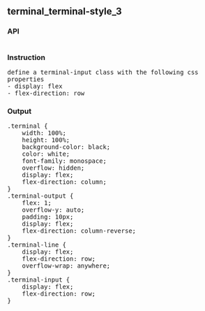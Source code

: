 ## terminal_terminal-style_3
### API
<pre style='text-wrap: wrap'></pre>
### Instruction
<pre style='text-wrap: wrap'>define a terminal-input class with the following css properties
- display: flex
- flex-direction: row</pre>
### Output
<pre style='text-wrap: wrap'>.terminal {
    width: 100%;
    height: 100%;
    background-color: black;
    color: white;
    font-family: monospace;
    overflow: hidden;
    display: flex;
    flex-direction: column;
}
.terminal-output {
    flex: 1;
    overflow-y: auto;
    padding: 10px;
    display: flex;
    flex-direction: column-reverse;
}
.terminal-line {
    display: flex;
    flex-direction: row;
    overflow-wrap: anywhere;
}
.terminal-input {
    display: flex;
    flex-direction: row;
}
</pre>
